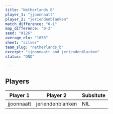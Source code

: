 ```yaml
---
title: "Netherlands B"
player_1: "jjoonnaatt"
player_2: "jeriendenblanken"
match_difference: "0-1"
map_difference: "0-3"
seed: "#126"
average_elo: "1058"
sheet: "silver"
team_slug: "netherlands_b"
excerpt: "jjoonnaatt and jeriendenblanken"
status: "DNQ"

---
```

## Players

| Player 1 | Player 2 | Subsitute |
| -- | -- | -- |
| jjoonnaatt | jeriendenblanken | NIL |

